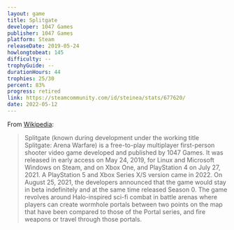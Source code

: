 ```yaml
---
layout: game
title: Splitgate
developer: 1047 Games
publisher: 1047 Games
platform: Steam
releaseDate: 2019-05-24
howlongtobeat: 145
difficulty: --
trophyGuide: --
durationHours: 44
trophies: 25/30
percent: 83%
progress: retired
link: https://steamcommunity.com/id/steinea/stats/677620/
date: 2022-05-12
---
```


From [Wikipedia](https://en.wikipedia.org/wiki/Splitgate):

> Splitgate (known during development under the working title Splitgate: Arena Warfare) is a free-to-play multiplayer first-person shooter video game developed and published by 1047 Games. It was released in early access on May 24, 2019, for Linux and Microsoft Windows on Steam, and on Xbox One, and PlayStation 4 on July 27, 2021. A PlayStation 5 and Xbox Series X/S version came in 2022. On August 25, 2021, the developers announced that the game would stay in beta indefinitely and at the same time released Season 0. The game revolves around Halo-inspired sci-fi combat in battle arenas where players can create wormhole portals between two points on the map that have been compared to those of the Portal series, and fire weapons or travel through those portals.
